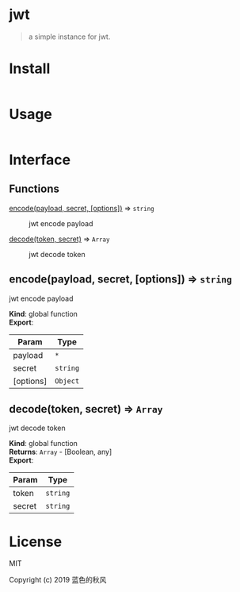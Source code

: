 # jwt

> a simple instance for jwt.


# Install
```shell

```


# Usage
```javascript

```

# Interface

## Functions

<dl>
<dt><a href="#encode">encode(payload, secret, [options])</a> ⇒ <code>string</code></dt>
<dd><p>jwt encode payload</p>
</dd>
<dt><a href="#decode">decode(token, secret)</a> ⇒ <code>Array</code></dt>
<dd><p>jwt decode token</p>
</dd>
</dl>

<a name="encode"></a>

## encode(payload, secret, [options]) ⇒ <code>string</code>
jwt encode payload

**Kind**: global function  
**Export**:   

| Param | Type |
| --- | --- |
| payload | <code>\*</code> | 
| secret | <code>string</code> | 
| [options] | <code>Object</code> | 

<a name="decode"></a>

## decode(token, secret) ⇒ <code>Array</code>
jwt decode token

**Kind**: global function  
**Returns**: <code>Array</code> - [Boolean, any]  
**Export**:   

| Param | Type |
| --- | --- |
| token | <code>string</code> | 
| secret | <code>string</code> | 


# License

MIT

Copyright (c) 2019 蓝色的秋风